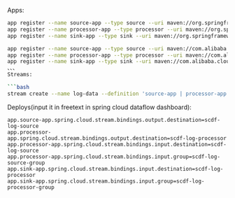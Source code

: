Apps:

```bash
app register --name source-app --type source --uri maven://org.springframework.cloud:rocketmq-time-source:jar:0.2.2.BUILD-SNAPSHOT
app register --name processor-app --type processor --uri maven://org.springframework.cloud:rocketmq-time-processor:jar:0.2.2.BUILD-SNAPSHOT
app register --name sink-app --type sink --uri maven://org.springframework.cloud:rocketmq-time-sink:jar:0.2.2.BUILD-SNAPSHOT
```
```bash
app register --name source-app --type source --uri maven://com.alibaba.cloud:rocketmq-time-source:jar:0.2.2.BUILD-SNAPSHOT
app register --name processor-app --type processor --uri maven://com.alibaba.cloud:rocketmq-time-processor:jar:0.2.2.BUILD-SNAPSHOT
app register --name sink-app --type sink --uri maven://com.alibaba.cloud:rocketmq-time-sink:jar:0.2.2.BUILD-SNAPSHOT
、、、
Streams:

```bash
stream create --name log-data --definition 'source-app | processor-app | sink-app'
```

Deploys(input it in freetext in spring cloud dataflow dashboard):

```properties
app.source-app.spring.cloud.stream.bindings.output.destination=scdf-log-source
app.processor-app.spring.cloud.stream.bindings.output.destination=scdf-log-processor
app.processor-app.spring.cloud.stream.bindings.input.destination=scdf-log-source
app.processor-app.spring.cloud.stream.bindings.input.group=scdf-log-source-group
app.sink-app.spring.cloud.stream.bindings.input.destination=scdf-log-processor
app.sink-app.spring.cloud.stream.bindings.input.group=scdf-log-processor-group
```
